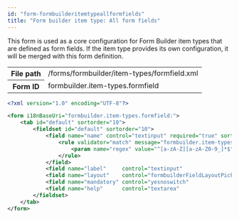 ```yaml
---
id: "form-formbuilderitemtypeallformfields"
title: "Form builder item type: All form fields"
---
```


This form is used as a core configuration for Form Builder item types that
are defined as form fields. If the item type provides its own configuration,
it will be merged with this form definition.

<div class="table-responsive"><table class="table table-condensed"><tr><th>File path</th><td>/forms/formbuilder/item-types/formfield.xml</td></tr><tr><th>Form ID</th><td>formbuilder.item-types.formfield</td></tr></table></div>

```xml
<?xml version="1.0" encoding="UTF-8"?>

<form i18nBaseUri="formbuilder.item-types.formfield:">
    <tab id="default" sortorder="10">
        <fieldset id="default" sortorder="10">
            <field name="name" control="textinput" required="true" sortorder="10">
                <rule validator="match" message="formbuilder.item-types.formfield:validation.error.invalid.name.format">
                    <param name="regex" value="^[a-zA-Z][a-zA-Z0-9_]*$" />
                </rule>
            </field>
            <field name="label"     control="textinput"                    required="true"  sortorder="20" />
            <field name="layout"    control="formbuilderFieldLayoutPicker" required="true"  sortorder="30" />
            <field name="mandatory" control="yesnoswitch"                  required="false" sortorder="40" />
            <field name="help"      control="textarea"                     required="false" sortorder="50" />
        </fieldset>
    </tab>
</form>
```